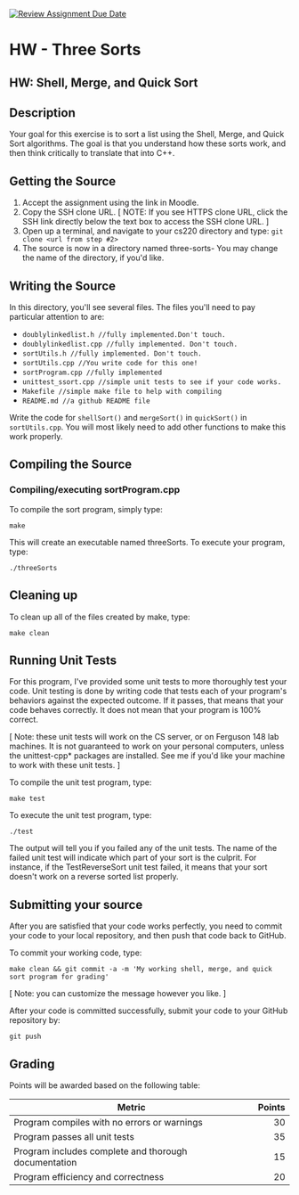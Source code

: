 [![Review Assignment Due Date](https://classroom.github.com/assets/deadline-readme-button-24ddc0f5d75046c5622901739e7c5dd533143b0c8e959d652212380cedb1ea36.svg)](https://classroom.github.com/a/E_b7cRZ0)
# HW - Three Sorts
## HW: Shell, Merge, and Quick Sort

## Description

Your goal for this exercise is to sort a list using the Shell, Merge, and Quick Sort algorithms.
The goal is that you understand how these sorts work, and then think critically to translate that into C++.

## Getting the Source

1. Accept the assignment using the link in Moodle.
2. Copy the SSH clone URL. [ NOTE: If you see HTTPS clone URL, click the SSH link directly below the text box to access the SSH clone URL. ]
3. Open up a terminal, and navigate to your cs220 directory and type: `git clone <url from step #2>`
4. The source is now in a directory named three-sorts-<username> You may change the name of the directory, if you'd like.

## Writing the Source

In this directory, you'll see several files. The files you'll need to pay particular attention to are:

* `doublylinkedlist.h //fully implemented.Don't touch.`
* `doublylinkedlist.cpp //fully implemented. Don't touch.`
* `sortUtils.h //fully implemented. Don't touch.`
* `sortUtils.cpp //You write code for this one!`
* `sortProgram.cpp //fully implemented`
* `unittest_ssort.cpp //simple unit tests to see if your code works.`
* `Makefile //simple make file to help with compiling`
* `README.md //a github README file`

Write the code for `shellSort()` and `mergeSort()` in `quickSort()` in `sortUtils.cpp`. You will most likely need to add other functions to make this work properly.

## Compiling the Source

### Compiling/executing sortProgram.cpp

To compile the sort program, simply type:

`make`

This will create an executable named threeSorts. To execute your program, type:

`./threeSorts`

## Cleaning up

To clean up all of the files created by make, type:

`make clean`

## Running Unit Tests

For this program, I've provided some unit tests to more thoroughly test your code. Unit testing is done by writing code that tests each of your program's behaviors against the expected outcome. If it passes, that means that your code behaves correctly. It does not mean that your program is 100% correct.

[ Note: these unit tests will work on the CS server, or on Ferguson 148 lab machines. It is not guaranteed to work on your personal computers, unless the unittest-cpp* packages are installed. See me if you'd like your machine to work with these unit tests. ]

To compile the unit test program, type:

`make test`

To execute the unit test program, type:

`./test`

The output will tell you if you failed any of the unit tests. The name of the failed unit test will indicate which part of your sort is the culprit. For instance, if the TestReverseSort unit test failed, it means that your sort doesn't work on a reverse sorted list properly.


## Submitting your source

After you are satisfied that your code works perfectly, you need to commit your code to your local repository, and then push that code back to GitHub.

To commit your working code, type:

`make clean && git commit -a -m 'My working shell, merge, and quick sort program for grading'`

[ Note: you can customize the message however you like. ]

After your code is committed successfully, submit your code to your GitHub repository by:

`git push`

## Grading
Points will be awarded based on the following table:

Metric |	Points
---|---:
Program compiles with no errors or warnings|30
Program passes all unit tests|35
Program includes complete and thorough documentation|15
Program efficiency and correctness|20

